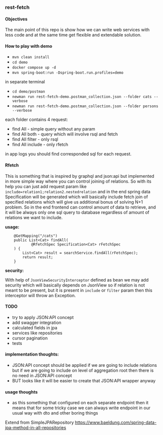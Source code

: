 ### rest-fetch

#### Objectives

The main point of this repo is show how we can write web services with less code and at the same time get flexible and
extendable solution.

#### How to play with demo

- `mvn clean install`
- `cd demo`
- `docker compose up -d`
- `mvn spring-boot:run -Dspring-boot.run.profiles=demo`

in separate terminal

- `cd demo/postman`
- `newman run rest-fetch-demo.postman_collection.json --folder cats --verbose`
- `newman run rest-fetch-demo.postman_collection.json --folder persons --verbose`

each folder contains 4 request:

- find All - simple query without any param
- find All both - query which will involve rsql and fetch
- find All filter - only rsql
- find All include - only rfetch

in app logs you should find corresponded sql for each request.

#### Rfetch

This is something that is inspired by graphql and json:api but implemented in more simple way where you can control
joining of relations. So with its help you can just add request param like `include=relation1;relation2.nestedrelation`
and in the end spring data Specification will be generated which will basically include fetch join of specified
relations which will give us additional bonus of solving N+1 problem. So in the end frontend can control amount of data
to retrieve, and it will be always only one sql query to database regardless of amount of relations we want to include.

**usage:**

```
    @GetMapping("/cats")
    public List<Cat> findAll(
            @RfetchSpec Specification<Cat> rFetchSpec
    ) {
        List<Cat> result = searchService.findAll(rFetchSpec);
        return result;
    }
```

**security:**

With help of `JsonViewSecurityInterceptor` defined as bean we may add security which will basically depends on JsonView
so if relation is not meant to be present, but it is present in `include` or `filter` param then this interceptor will
throw an Exception.

#### TODO

- try to apply JSON:API concept
- add swagger integration
- calculated fields in jpa
- services like repositories
- cursor pagination
- tests

#### implementation thoughts:

- JSON:API concept should be applied if we are going to include relations but if we are going to include on level of
  aggregation root then there is no need in JSON:API concept
- BUT looks like it will be easier to create that JSON:API wrapper anyway

#### usage thoughts

- as this something that configured on each separate endpoint then it means that for some tricky case we can always
  write endpoint in our usual way with dto and other boring things




Extend from SimpleJPARepository
https://www.baeldung.com/spring-data-jpa-method-in-all-repositories
